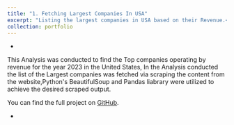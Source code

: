 ```yaml
---
title: "1. Fetching Largest Companies In USA"
excerpt: "Listing the largest companies in USA based on their Revenue.<br/>"
collection: portfolio
---
```




- 
This Analysis was conducted to find the Top companies operating by revenue for the year 2023 in the United States, In the Analysis conducted the list of the Largest companies was fetched via scraping the content from the website,Python's BeautifulSoup and Pandas liabrary were utilized to achieve the desired scraped output.

You can find the full project on [GitHub](https://github.com/SaadatIrfan/Fetching_Largest_Companies_In_USA).


-
